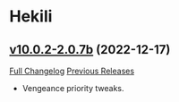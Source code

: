 # Hekili

## [v10.0.2-2.0.7b](https://github.com/Hekili/hekili/tree/v10.0.2-2.0.7b) (2022-12-17)
[Full Changelog](https://github.com/Hekili/hekili/compare/v10.0.2-2.0.7a...v10.0.2-2.0.7b) [Previous Releases](https://github.com/Hekili/hekili/releases)

- Vengeance priority tweaks.  

